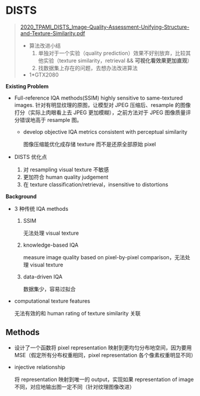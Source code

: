 # DISTS

> [2020_TPAMI_DISTS_Image-Quality-Assessment-Unifying-Structure-and-Texture-Similarity.pdf](./2020_TPAMI_DISTS_Image-Quality-Assessment-Unifying-Structure-and-Texture-Similarity.pdf)
>
> - 算法改进小结
>   1. 单独对于一个实验（quality prediction）效果不好别放弃，比较其他实验（texture similarity，retrieval && **可视化看效果更加直观**）
>   2. 找数据集上存在的问题，去想办法改进算法
> - 1*GTX2080

**Existing Problem**

- Full-reference IQA methods(SSIM) highly sensitive to same-textured images. 
  针对有明显纹理的原图，让模型对 JPEG 压缩后、resample 的图像打分（实际上肉眼看上去 JPEG 更加模糊），之前方法对于 JPEG 图像质量评分错误地高于 resample 图。

  - develop objective IQA metrics consistent with perceptual similarity

    图像压缩能优化成存储 texture 而不是还原全部原始 pixel

- DISTS 优化点

  1. 对 resampling visual texture 不敏感
  2. 更加符合 human quality judgement
  3. 在 texture classification/retrieval，insensitive to distortions



**Background**

- 3 种传统 IQA methods

  1. SSIM

     无法处理 visual texture

  2. knowledge-based IQA

     measure image quality based on pixel-by-pixel comparison，无法处理 visual texture

  3. data-driven IQA

     数据集少，容易过拟合

- computational texture features

  无法有效的和 human rating of texture similarity 关联



## **Methods**

- 设计了一个函数将 pixel representation 映射到更均匀分布地空间，因为要用 MSE（假定所有分布权重相同，pixel representation 各个像素权重明显不同）

- injective relationship

  将 representation 映射到唯一的 output，实现如果 representation of image 不同，对应地输出图一定不同（针对纹理图像改进）



